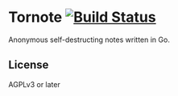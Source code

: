 # Tornote [![Build Status](https://travis-ci.org/osminogin/tornote.svg?branch=master)](https://travis-ci.org/osminogin/tornote)

Anonymous self-destructing notes written in Go.

## License

AGPLv3 or later
